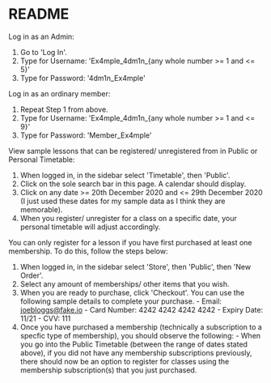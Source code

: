 # README

Log in as an Admin:

  1. Go to 'Log In'.
  2. Type for Username: 'Ex4mple_4dm1n_{any whole number >= 1 and <= 5}'
  3. Type for Password: '4dm1n_Ex4mple'



Log in as an ordinary member:

  1. Repeat Step 1 from above.
  2. Type for Username: 'Ex4mple_4dm1n_{any whole number >= 1 and <= 9}'
  3. Type for Password: 'Member_Ex4mple'



View sample lessons that can be registered/ unregistered from in Public or Personal Timetable:

  1. When logged in, in the sidebar select 'Timetable', then 'Public'.
  2. Click on the sole search bar in this page. A calendar should display.
  3. Click on any date >= 20th December 2020 and <= 29th December 2020 (I just used these dates for my sample data as I think they are memorable).
  4. When you register/ unregister for a class on a specific date, your personal timetable will adjust accordingly.



You can only register for a lesson if you have first purchased at least one membership. To do this, follow the steps below:

  1. When logged in, in the sidebar select 'Store', then 'Public', then 'New Order'.
  2. Select any amount of memberships/ other items that you wish.
  3. When you are ready to purchase, click 'Checkout'. You can use the following sample details to complete your purchase.
    - Email: joebloggs@fake.io
    - Card Number: 4242 4242 4242 4242
    - Expiry Date: 11/21
    - CVV: 111
  4. Once you have purchased a membership (technically a subscription to a specfic type of membership), you should observe the following:
    - When you go into the Public Timetable (between the range of dates stated above), if you did not have any membership subscriptions previously, 
      there should now be an option to register for classes using the membership subscription(s) that you just purchased.
